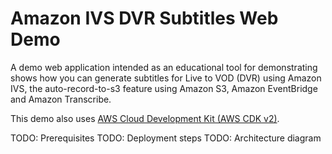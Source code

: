 # Amazon IVS DVR Subtitles Web Demo
A demo web application intended as an educational tool for demonstrating shows how you can generate subtitles for Live to VOD (DVR) using Amazon IVS, the auto-record-to-s3 feature using Amazon S3, Amazon EventBridge and Amazon Transcribe.

This demo also uses [AWS Cloud Development Kit (AWS CDK v2)](https://aws.amazon.com/cdk).

TODO: Prerequisites
TODO: Deployment steps
TODO: Architecture diagram

